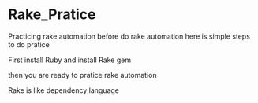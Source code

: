 # Rake_Pratice
Practicing rake automation
before do rake automation here is simple  steps to do pratice



First install Ruby and install Rake gem

then you are ready to pratice rake automation


Rake is like dependency language
